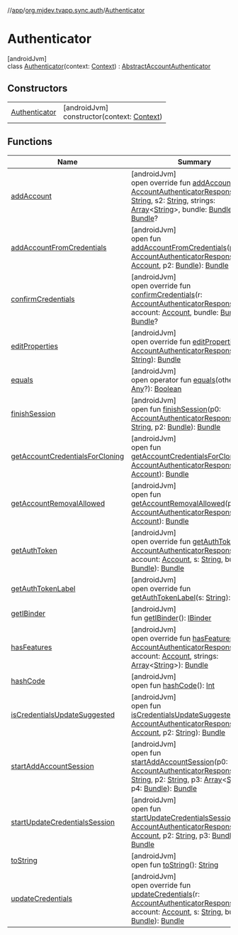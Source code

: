 //[app](../../../index.md)/[org.mjdev.tvapp.sync.auth](../index.md)/[Authenticator](index.md)

# Authenticator

[androidJvm]\
class [Authenticator](index.md)(context: [Context](https://developer.android.com/reference/kotlin/android/content/Context.html)) : [AbstractAccountAuthenticator](https://developer.android.com/reference/kotlin/android/accounts/AbstractAccountAuthenticator.html)

## Constructors

| | |
|---|---|
| [Authenticator](-authenticator.md) | [androidJvm]<br>constructor(context: [Context](https://developer.android.com/reference/kotlin/android/content/Context.html)) |

## Functions

| Name | Summary |
|---|---|
| [addAccount](add-account.md) | [androidJvm]<br>open override fun [addAccount](add-account.md)(r: [AccountAuthenticatorResponse](https://developer.android.com/reference/kotlin/android/accounts/AccountAuthenticatorResponse.html), s: [String](https://kotlinlang.org/api/latest/jvm/stdlib/kotlin/-string/index.html), s2: [String](https://kotlinlang.org/api/latest/jvm/stdlib/kotlin/-string/index.html), strings: [Array](https://kotlinlang.org/api/latest/jvm/stdlib/kotlin/-array/index.html)&lt;[String](https://kotlinlang.org/api/latest/jvm/stdlib/kotlin/-string/index.html)&gt;, bundle: [Bundle](https://developer.android.com/reference/kotlin/android/os/Bundle.html)): [Bundle](https://developer.android.com/reference/kotlin/android/os/Bundle.html)? |
| [addAccountFromCredentials](index.md#1645553331%2FFunctions%2F-912451524) | [androidJvm]<br>open fun [addAccountFromCredentials](index.md#1645553331%2FFunctions%2F-912451524)(p0: [AccountAuthenticatorResponse](https://developer.android.com/reference/kotlin/android/accounts/AccountAuthenticatorResponse.html), p1: [Account](https://developer.android.com/reference/kotlin/android/accounts/Account.html), p2: [Bundle](https://developer.android.com/reference/kotlin/android/os/Bundle.html)): [Bundle](https://developer.android.com/reference/kotlin/android/os/Bundle.html) |
| [confirmCredentials](confirm-credentials.md) | [androidJvm]<br>open override fun [confirmCredentials](confirm-credentials.md)(r: [AccountAuthenticatorResponse](https://developer.android.com/reference/kotlin/android/accounts/AccountAuthenticatorResponse.html), account: [Account](https://developer.android.com/reference/kotlin/android/accounts/Account.html), bundle: [Bundle](https://developer.android.com/reference/kotlin/android/os/Bundle.html)): [Bundle](https://developer.android.com/reference/kotlin/android/os/Bundle.html)? |
| [editProperties](edit-properties.md) | [androidJvm]<br>open override fun [editProperties](edit-properties.md)(r: [AccountAuthenticatorResponse](https://developer.android.com/reference/kotlin/android/accounts/AccountAuthenticatorResponse.html), s: [String](https://kotlinlang.org/api/latest/jvm/stdlib/kotlin/-string/index.html)): [Bundle](https://developer.android.com/reference/kotlin/android/os/Bundle.html) |
| [equals](../../org.mjdev.tvapp.widget/-refresh-action/index.md#585090901%2FFunctions%2F-912451524) | [androidJvm]<br>open operator fun [equals](../../org.mjdev.tvapp.widget/-refresh-action/index.md#585090901%2FFunctions%2F-912451524)(other: [Any](https://kotlinlang.org/api/latest/jvm/stdlib/kotlin/-any/index.html)?): [Boolean](https://kotlinlang.org/api/latest/jvm/stdlib/kotlin/-boolean/index.html) |
| [finishSession](index.md#878753078%2FFunctions%2F-912451524) | [androidJvm]<br>open fun [finishSession](index.md#878753078%2FFunctions%2F-912451524)(p0: [AccountAuthenticatorResponse](https://developer.android.com/reference/kotlin/android/accounts/AccountAuthenticatorResponse.html), p1: [String](https://kotlinlang.org/api/latest/jvm/stdlib/kotlin/-string/index.html), p2: [Bundle](https://developer.android.com/reference/kotlin/android/os/Bundle.html)): [Bundle](https://developer.android.com/reference/kotlin/android/os/Bundle.html) |
| [getAccountCredentialsForCloning](index.md#2144350061%2FFunctions%2F-912451524) | [androidJvm]<br>open fun [getAccountCredentialsForCloning](index.md#2144350061%2FFunctions%2F-912451524)(p0: [AccountAuthenticatorResponse](https://developer.android.com/reference/kotlin/android/accounts/AccountAuthenticatorResponse.html), p1: [Account](https://developer.android.com/reference/kotlin/android/accounts/Account.html)): [Bundle](https://developer.android.com/reference/kotlin/android/os/Bundle.html) |
| [getAccountRemovalAllowed](index.md#-397779146%2FFunctions%2F-912451524) | [androidJvm]<br>open fun [getAccountRemovalAllowed](index.md#-397779146%2FFunctions%2F-912451524)(p0: [AccountAuthenticatorResponse](https://developer.android.com/reference/kotlin/android/accounts/AccountAuthenticatorResponse.html), p1: [Account](https://developer.android.com/reference/kotlin/android/accounts/Account.html)): [Bundle](https://developer.android.com/reference/kotlin/android/os/Bundle.html) |
| [getAuthToken](get-auth-token.md) | [androidJvm]<br>open override fun [getAuthToken](get-auth-token.md)(r: [AccountAuthenticatorResponse](https://developer.android.com/reference/kotlin/android/accounts/AccountAuthenticatorResponse.html), account: [Account](https://developer.android.com/reference/kotlin/android/accounts/Account.html), s: [String](https://kotlinlang.org/api/latest/jvm/stdlib/kotlin/-string/index.html), bundle: [Bundle](https://developer.android.com/reference/kotlin/android/os/Bundle.html)): [Bundle](https://developer.android.com/reference/kotlin/android/os/Bundle.html) |
| [getAuthTokenLabel](get-auth-token-label.md) | [androidJvm]<br>open override fun [getAuthTokenLabel](get-auth-token-label.md)(s: [String](https://kotlinlang.org/api/latest/jvm/stdlib/kotlin/-string/index.html)): [String](https://kotlinlang.org/api/latest/jvm/stdlib/kotlin/-string/index.html) |
| [getIBinder](index.md#643811459%2FFunctions%2F-912451524) | [androidJvm]<br>fun [getIBinder](index.md#643811459%2FFunctions%2F-912451524)(): [IBinder](https://developer.android.com/reference/kotlin/android/os/IBinder.html) |
| [hasFeatures](has-features.md) | [androidJvm]<br>open override fun [hasFeatures](has-features.md)(r: [AccountAuthenticatorResponse](https://developer.android.com/reference/kotlin/android/accounts/AccountAuthenticatorResponse.html), account: [Account](https://developer.android.com/reference/kotlin/android/accounts/Account.html), strings: [Array](https://kotlinlang.org/api/latest/jvm/stdlib/kotlin/-array/index.html)&lt;[String](https://kotlinlang.org/api/latest/jvm/stdlib/kotlin/-string/index.html)&gt;): [Bundle](https://developer.android.com/reference/kotlin/android/os/Bundle.html) |
| [hashCode](../../org.mjdev.tvapp.widget/-refresh-action/index.md#1794629105%2FFunctions%2F-912451524) | [androidJvm]<br>open fun [hashCode](../../org.mjdev.tvapp.widget/-refresh-action/index.md#1794629105%2FFunctions%2F-912451524)(): [Int](https://kotlinlang.org/api/latest/jvm/stdlib/kotlin/-int/index.html) |
| [isCredentialsUpdateSuggested](index.md#-1197145690%2FFunctions%2F-912451524) | [androidJvm]<br>open fun [isCredentialsUpdateSuggested](index.md#-1197145690%2FFunctions%2F-912451524)(p0: [AccountAuthenticatorResponse](https://developer.android.com/reference/kotlin/android/accounts/AccountAuthenticatorResponse.html), p1: [Account](https://developer.android.com/reference/kotlin/android/accounts/Account.html), p2: [String](https://kotlinlang.org/api/latest/jvm/stdlib/kotlin/-string/index.html)): [Bundle](https://developer.android.com/reference/kotlin/android/os/Bundle.html) |
| [startAddAccountSession](index.md#197124687%2FFunctions%2F-912451524) | [androidJvm]<br>open fun [startAddAccountSession](index.md#197124687%2FFunctions%2F-912451524)(p0: [AccountAuthenticatorResponse](https://developer.android.com/reference/kotlin/android/accounts/AccountAuthenticatorResponse.html), p1: [String](https://kotlinlang.org/api/latest/jvm/stdlib/kotlin/-string/index.html), p2: [String](https://kotlinlang.org/api/latest/jvm/stdlib/kotlin/-string/index.html), p3: [Array](https://kotlinlang.org/api/latest/jvm/stdlib/kotlin/-array/index.html)&lt;[String](https://kotlinlang.org/api/latest/jvm/stdlib/kotlin/-string/index.html)&gt;, p4: [Bundle](https://developer.android.com/reference/kotlin/android/os/Bundle.html)): [Bundle](https://developer.android.com/reference/kotlin/android/os/Bundle.html) |
| [startUpdateCredentialsSession](index.md#-1009383143%2FFunctions%2F-912451524) | [androidJvm]<br>open fun [startUpdateCredentialsSession](index.md#-1009383143%2FFunctions%2F-912451524)(p0: [AccountAuthenticatorResponse](https://developer.android.com/reference/kotlin/android/accounts/AccountAuthenticatorResponse.html), p1: [Account](https://developer.android.com/reference/kotlin/android/accounts/Account.html), p2: [String](https://kotlinlang.org/api/latest/jvm/stdlib/kotlin/-string/index.html), p3: [Bundle](https://developer.android.com/reference/kotlin/android/os/Bundle.html)): [Bundle](https://developer.android.com/reference/kotlin/android/os/Bundle.html) |
| [toString](../../org.mjdev.tvapp.widget/-refresh-action/index.md#1616463040%2FFunctions%2F-912451524) | [androidJvm]<br>open fun [toString](../../org.mjdev.tvapp.widget/-refresh-action/index.md#1616463040%2FFunctions%2F-912451524)(): [String](https://kotlinlang.org/api/latest/jvm/stdlib/kotlin/-string/index.html) |
| [updateCredentials](update-credentials.md) | [androidJvm]<br>open override fun [updateCredentials](update-credentials.md)(r: [AccountAuthenticatorResponse](https://developer.android.com/reference/kotlin/android/accounts/AccountAuthenticatorResponse.html), account: [Account](https://developer.android.com/reference/kotlin/android/accounts/Account.html), s: [String](https://kotlinlang.org/api/latest/jvm/stdlib/kotlin/-string/index.html), bundle: [Bundle](https://developer.android.com/reference/kotlin/android/os/Bundle.html)): [Bundle](https://developer.android.com/reference/kotlin/android/os/Bundle.html) |
